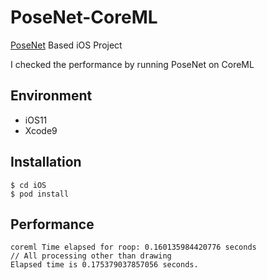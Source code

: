 # PoseNet-CoreML

[PoseNet](https://github.com/tensorflow/tfjs-models/tree/master/posenet) Based iOS Project

I checked the performance by running PoseNet on CoreML

## Environment
* iOS11
* Xcode9


## Installation

```
$ cd iOS
$ pod install
```

## Performance
```
coreml Time elapsed for roop: 0.160135984420776 seconds
// All processing other than drawing
Elapsed time is 0.175379037857056 seconds.
```
